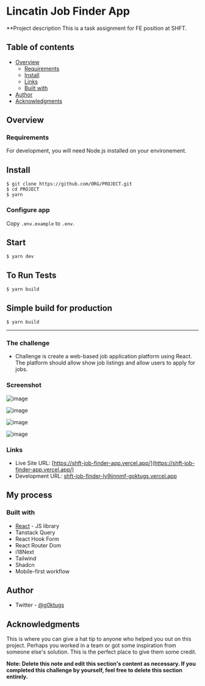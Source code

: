 # Lincatin Job Finder App

**Project description
This is a task assignment for FE position at SHFT. 

## Table of contents

- [Overview](#overview)
  - [Requirements](#Requirements)
  - [Install](#Install)
  - [Links](#links)
  - [Built with](#built-with)
- [Author](#author)
- [Acknowledgments](#acknowledgments)

## Overview

### Requirements

For development, you will need Node.js installed on your environement.
    
## Install

    $ git clone https://github.com/ORG/PROJECT.git
    $ cd PROJECT
    $ yarn

### Configure app

Copy `.env.example` to `.env`.

## Start 

    $ yarn dev
    
## To Run Tests

    $ yarn build

## Simple build for production

    $ yarn build

---

### The challenge

- Challenge is create a web-based job application platform using React.
The platform should allow show job listings and allow users to apply for jobs.

### Screenshot

![image](https://github.com/goktugs/shft-job-finder-app/assets/86847572/b443db93-1e25-4fc1-9a3f-7cab451771bd)

![image](https://github.com/goktugs/shft-job-finder-app/assets/86847572/20209b5c-f93d-4015-a4a1-c45981ae99d5)

![image](https://github.com/goktugs/shft-job-finder-app/assets/86847572/cf3d2c8e-282f-4eb7-abd4-db374e5d7932)

![image](https://github.com/goktugs/shft-job-finder-app/assets/86847572/a8ef1865-b49e-43aa-a75e-63d76a58d4d9)


### Links

- Live Site URL: [https://shft-job-finder-app.vercel.app/](https://shft-job-finder-app.vercel.app/)
- Development URL: [shft-job-finder-ly9jjnnmf-goktugs.vercel.app](shft-job-finder-ly9jjnnmf-goktugs.vercel.app)

## My process

### Built with

- [React](https://reactjs.org/) - JS library
- Tanstack Query
- React Hook Form
- React Router Dom
- i18Next
- Tailwind
- Shadcn
- Mobile-first workflow

## Author

- Twitter - [@g0ktugs](https://www.twitter.com/g0ktugs)

## Acknowledgments

This is where you can give a hat tip to anyone who helped you out on this project. Perhaps you worked in a team or got some inspiration from someone else's solution. This is the perfect place to give them some credit.

**Note: Delete this note and edit this section's content as necessary. If you completed this challenge by yourself, feel free to delete this section entirely.**

